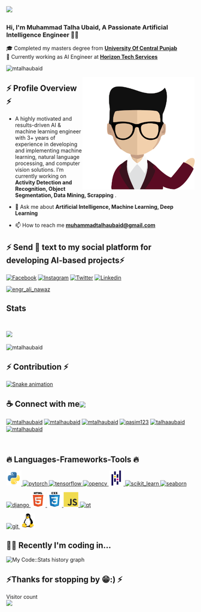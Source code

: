 <h1 align="left">
  <a href="https://git.io/typing-svg">
    <img src="https://readme-typing-svg.herokuapp.com/?lines=Hi+There!+👋;+Myself+Talha+Ubaid!;&center=true&size=30">
  </a></h1><!-- <h1 >Hi 👋, I'm Muhammad Talha Ubaid</h1> -->
<p align="left">
  <h3>Hi, I'm Muhammad Talha Ubaid, A Passionate Artificial Intelligence Engineer 👨‍💻 </h3>
  🎓 Completed my masters degree from <a href="#"><b>University Of Central Punjab</b></a>
  <br>
  💼 Currently working as AI Engineer at <a href="https://horizon.com.pk/"><b> Horizon Tech Services</b> </a>
  <br></p>
  
<p align="left"> <img src="https://komarev.com/ghpvc/?username=mtalhaubaid&label=Profile%20views&color=0e75b6&style=flat" alt="mtalhaubaid" /> </p>


<img align="right" style="width:300px;height:300px;" src="https://github.com/mtalhaubaid/mtalhaubaid/blob/master/3.gif"/>
<!-- <p align="left"> <a href="https://github.com/ryo-ma/github-profile-trophy"><img src="https://github-profile-trophy.vercel.app/?username=mtalhaubaid" alt="mtalhaubaid" /></a> </p> -->
<h2 align="left">⚡ Profile Overview ⚡</h2>

- A highly motivated and results-driven AI & machine learning engineer with 3+ years of experience in developing and implementing machine learning, natural language processing, and computer vision solutions. I’m currently working on <b>Activity Detection and Recognition, Object Segmentation, Data Mining, Scrapping</b> .

- 💬 Ask me about **Artificial Intelligence, Machine Learning, Deep Learning**

- 📫 How to reach me **muhammadtalhaubaid@gmail.com**


<h2>⚡ Send 💬 text to my social platform for developing AI-based projects⚡</h2>

[![Facebook](https://img.shields.io/badge/Facebook-1877F2?style=for-the-badge&logo=facebook&logoColor=white)](https://www.facebook.com/talhaaubaid/)
[![Instagram](https://img.shields.io/badge/Instagram-E4405F?style=for-the-badge&logo=instagram&logoColor=white)](https://www.instagram.com/mtalhaubaid/)
[![Twitter](https://img.shields.io/badge/Twitter-1DA1F2?style=for-the-badge&logo=twitter&logoColor=white)](https://twitter.com/mtalhaubaid/)
[![Linkedin](https://img.shields.io/badge/LinkedIn-0077B5?style=for-the-badge&logo=linkedin&logoColor=white)](https://www.linkedin.com/in/mtalhaubaid/)

<p align="left"> <a href="https://twitter.com/mtalhaubaid" target="blank"><img src="https://img.shields.io/twitter/follow/mtalhaubaid?logo=twitter&style=for-the-badge" alt="engr_ali_nawaz" /></a> </p>
<h2 align="left"> Stats </h2>

 </br>
<p> <img align="centre" src="https://github-readme-stats.vercel.app/api?username=mtalhaubaid&&show_icons=true&theme" /> </p>
 
<p><img align="center" src="https://github-readme-streak-stats.herokuapp.com/?user=mtalhaubaid&show_icons=true&theme" alt="mtalhaubaid" /></p>
<div>
<h2 align="left">⚡ Contribution ⚡</h2>
<a href="https://github.com/mtalhaubaid"><img alt="Snake animation" src="https://github.com/mtalhaubaid/mtalhaubaid/blob/main/github-user-contribution.svg"/></a>
</div>
<h2>☕ Connect with me<img align="center" src="https://github.com/rajput2107/rajput2107/blob/master/Assets/Handshake.gif" height="33px" /></h2> 
<a href="https://www.python.org/" target="_blank">
  <p align="left">
<a href="https://linkedin.com/in/mtalhaubaid" target="blank"><img align="center" src="https://raw.githubusercontent.com/rahuldkjain/github-profile-readme-generator/master/src/images/icons/Social/linked-in-alt.svg" alt="mtalhaubaid" height="30" width="40" /></a>
<a href="https://twitter.com/mtalhaubaid" target="blank"><img align="center" src="https://raw.githubusercontent.com/rahuldkjain/github-profile-readme-generator/master/src/images/icons/Social/twitter.svg" alt="mtalhaubaid" height="30" width="40" /></a>
<a href="https://stackoverflow.com/users/7156266/mtalhaubaid" target="blank"><img align="center" src="https://raw.githubusercontent.com/rahuldkjain/github-profile-readme-generator/master/src/images/icons/Social/stack-overflow.svg" alt="mtalhaubaid" height="30" width="40" /></a>
<a href="https://kaggle.com/mtalhaubaid" target="blank"><img align="center" src="https://raw.githubusercontent.com/rahuldkjain/github-profile-readme-generator/master/src/images/icons/Social/kaggle.svg" alt="qasim123" height="30" width="40" /></a>
<a href="https://fb.com/talhaaubaid" target="blank"><img align="center" src="https://raw.githubusercontent.com/rahuldkjain/github-profile-readme-generator/master/src/images/icons/Social/facebook.svg" alt="talhaaubaid" height="30" width="40" /></a>
<a href="https://instagram.com/mtalhaubaid" target="blank"><img align="center" src="https://raw.githubusercontent.com/rahuldkjain/github-profile-readme-generator/master/src/images/icons/Social/instagram.svg" alt="mtalhaubaid" height="30" width="40" /></a>

  </p>
 </br>
<h2 align="left">🔥 Languages-Frameworks-Tools 🔥</h2>
<p align="left">
  
  
<a href="https://www.python.org" target="_blank" rel="noreferrer"> <img src="https://raw.githubusercontent.com/devicons/devicon/master/icons/python/python-original.svg" alt="python" width="40" height="40"/> </a> 
<a href="https://pytorch.org/" target="_blank" rel="noreferrer"> <img src="https://www.vectorlogo.zone/logos/pytorch/pytorch-icon.svg" alt="pytorch" width="40" height="40"/> </a>
<a href="https://www.tensorflow.org" target="_blank" rel="noreferrer"> <img src="https://www.vectorlogo.zone/logos/tensorflow/tensorflow-icon.svg" alt="tensorflow" width="40" height="40"/> </a>
<a href="https://opencv.org/" target="_blank" rel="noreferrer"> <img src="https://www.vectorlogo.zone/logos/opencv/opencv-icon.svg" alt="opencv" width="40" height="40"/> </a> 
<a href="https://pandas.pydata.org/" target="_blank" rel="noreferrer"> <img src="https://raw.githubusercontent.com/devicons/devicon/2ae2a900d2f041da66e950e4d48052658d850630/icons/pandas/pandas-original.svg" alt="pandas" width="40" height="40"/> </a> 
<a href="https://scikit-learn.org/" target="_blank" rel="noreferrer"> <img src="https://upload.wikimedia.org/wikipedia/commons/0/05/Scikit_learn_logo_small.svg" alt="scikit_learn" width="40" height="40"/> </a> 
<a href="https://seaborn.pydata.org/" target="_blank" rel="noreferrer"> <img src="https://seaborn.pydata.org/_images/logo-mark-lightbg.svg" alt="seaborn" width="40" height="40"/> </a> 

<a href="https://www.djangoproject.com/" target="_blank" rel="noreferrer"> <img src="https://cdn.worldvectorlogo.com/logos/django.svg" alt="django" width="40" height="40"/> </a> 
<a href="https://www.w3.org/html/" target="_blank" rel="noreferrer"> <img src="https://raw.githubusercontent.com/devicons/devicon/master/icons/html5/html5-original-wordmark.svg" alt="html5" width="40" height="40"/> </a> </a> 
<a href="https://www.w3schools.com/css/" target="_blank" rel="noreferrer"> <img src="https://raw.githubusercontent.com/devicons/devicon/master/icons/css3/css3-original-wordmark.svg" alt="css3" width="40" height="40"/> </a>
<a href="https://developer.mozilla.org/en-US/docs/Web/JavaScript" target="_blank" rel="noreferrer"> <img src="https://raw.githubusercontent.com/devicons/devicon/master/icons/javascript/javascript-original.svg" alt="javascript" width="40" height="40"/> </a>
<a href="https://www.qt.io/" target="_blank" rel="noreferrer"> <img src="https://upload.wikimedia.org/wikipedia/commons/0/0b/Qt_logo_2016.svg" alt="qt" width="40" height="40"/> </a>

<a href="https://git-scm.com/" target="_blank" rel="noreferrer"> <img src="https://www.vectorlogo.zone/logos/git-scm/git-scm-icon.svg" alt="git" width="40" height="40"/> </a>
<a href="https://www.linux.org/" target="_blank" rel="noreferrer"> <img src="https://raw.githubusercontent.com/devicons/devicon/master/icons/linux/linux-original.svg" alt="linux" width="40" height="40"/> </a> 







</p>



<h2 align="left">👨‍📊 Recently I'm coding in...</h2>

![My Code::Stats history graph](https://codestats-readme.wegfan.cn/history-graph/mtalhaubaid?history_days=30) 


<h2 align="left">⚡Thanks for stopping by 😁:) ⚡</h2>
<!-- <p align="center" >Thanks for stopping by 😁</><br/> -->



<p align="left">
  Visitor count<br>
  <img src="https://profile-counter.glitch.me/mtalhaubaid/count.svg" />
</p>
